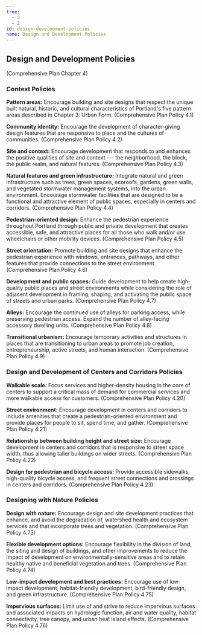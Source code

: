 ```yaml
---
tree:
  - 5
  - 2
id: design-development-policies
name: Design and Development Policies
---
```

## Design and Development Policies
(Comprehensive Plan Chapter 4)

### Context Policies
**Pattern areas:** Encourage building and site designs that respect the unique built natural, historic, and cultural characteristics of Portland's five pattern areas described in Chapter 3: Urban Form. (Comprehensive Plan Policy 4.1)

**Community identity:** Encourage the development of character-giving design features that are responsive to place and the cultures of communities. (Comprehensive Plan Policy 4.2)

**Site and context:** Encourage development that responds to and enhances the positive qualities of site and context --- the neighborhood, the block, the public realm, and natural features. (Comprehensive Plan Policy 4.3)

**Natural features and green infrastructure:** Integrate natural and green infrastructure such as trees, green spaces, ecoroofs, gardens, green walls, and vegetated stormwater management systems, into the urban environment. Encourage stormwater facilities that are designed to be a functional and attractive element of public spaces, especially in centers and corridors. (Comprehensive Plan Policy 4.4)

**Pedestrian-oriented design:** Enhance the pedestrian experience throughout Portland through public and private development that creates accessible, safe, and attractive places for all those who walk and/or use wheelchairs or other mobility devices. (Comprehensive Plan Policy 4.5)

**Street orientation:** Promote building and site designs that enhance the pedestrian experience with windows, entrances, pathways, and other features that provide connections to the street environment. (Comprehensive Plan Policy 4.6)

**Development and public spaces:** Guide development to help create high-quality public places and street environments while considering the role of adjacent development in framing, shaping, and activating the public space of streets and urban parks. (Comprehensive Plan Policy 4.7)

**Alleys:** Encourage the continued use of alleys for parking access, while preserving pedestrian access. Expand the number of alley-facing accessory dwelling units. (Comprehensive Plan Policy 4.8)

**Transitional urbanism:** Encourage temporary activities and structures in places that are transitioning to urban areas to promote job creation, entrepreneurship, active streets, and human interaction. (Comprehensive Plan Policy 4.9)

### Design and Development of Centers and Corridors Policies
**Walkable scale:** Focus services and higher-density housing in the core of centers to support a critical mass of demand for commercial services and more walkable access for customers. (Comprehensive Plan Policy 4.20)

**Street environment:** Encourage development in centers and corridors to include amenities that create a pedestrian-oriented environment and provide places for people to sit, spend time, and gather. (Comprehensive Plan Policy 4.21)

**Relationship between building height and street size:** Encourage development in centers and corridors that is responsive to street space width, thus allowing taller buildings on wider streets. (Comprehensive Plan Policy 4.22)

**Design for pedestrian and bicycle access:** Provide accessible sidewalks, high-quality bicycle access, and frequent street connections and crossings in centers and corridors. (Comprehensive Plan Policy 4.23)

### Designing with Nature Policies
**Design with nature:** Encourage design and site development practices that enhance, and avoid the degradation of, watershed health and ecosystem services and that incorporate trees and vegetation. (Comprehensive Plan Policy 4.73)

**Flexible development options:** Encourage flexibility in the division of land, the siting and design of buildings, and other improvements to reduce the impact of development on environmentally-sensitive areas and to retain healthy native and beneficial vegetation and trees. (Comprehensive Plan Policy 4.74)

**Low-impact development and best practices:** Encourage use of low-impact development, habitat-friendly development, bird-friendly design, and green infrastructure. (Comprehensive Plan Policy 4.75)

**Impervious surfaces:** Limit use of and strive to reduce impervious surfaces and associated impacts on hydrologic function, air and water quality, habitat connectivity, tree canopy, and urban heat island effects. (Comprehensive Plan Policy 4.76)
